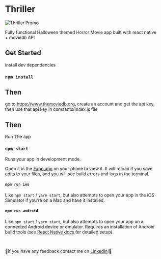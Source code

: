 # Thriller
![Thriller Promo](https://github.com/cooptothe/Thriller/assets/113931110/a78b4f5a-4127-4cc1-b684-4e37829f896b)

Fully functional Halloween themed Horror Movie app built with react native + moviedb API

## Get Started

install dev dependencies

### `npm install`

## Then

go to https://www.themoviedb.org, create an account and get the api key, then use that api key in constants/index.js file

## Then

Run The app

### `npm start`

Runs your app in development mode.

Open it in the [Expo app](https://expo.io) on your phone to view it. It will reload if you save edits to your files, and you will see build errors and logs in the terminal.

#### `npm run ios`

Like `npm start` / `yarn start`, but also attempts to open your app in the iOS Simulator if you're on a Mac and have it installed.

#### `npm run android`

Like `npm start` / `yarn start`, but also attempts to open your app on a connected Android device or emulator. Requires an installation of Android build tools (see [React Native docs](https://facebook.github.io/react-native/docs/getting-started.html) for detailed setup).

<br />

👻If you have any feedback contact me on [LinkedIn](https://www.linkedin.com/in/edwardcooperii/)!🎃
